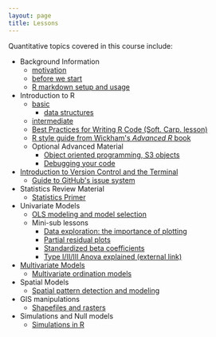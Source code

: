 ```yaml
---
layout: page
title: Lessons
---
```

Quantitative topics covered in this course include:

* Background Information
    - <a href='../motivation.html'>motivation</a>
    - <a href='./00-before-we-start.html'>before we start</a>
    - <a href='./rmarkdown_notes.html'>R markdown setup and usage</a>
* Introduction to R
    - <a href='./R_introduction.html'>basic</a> 
        - <a href='http://adv-r.had.co.nz/Data-structures.html'>data structures</a>
    - <a href='./R_intermediate.html'>intermediate</a>
    - <a href='https://swcarpentry.github.io/r-novice-inflammation/06-best-practices-R.html'>Best Practices for Writing R Code (Soft. Carp. lesson)</a>
    - <a href='http://adv-r.had.co.nz/Style.html'>R style guide from Wickham's *Advanced R* book</a>
    - Optional Advanced Material
        - <a href='http://adv-r.had.co.nz/S3.html'>Object oriented programming, S3 objects</a>
        - <a href='http://adv-r.had.co.nz/Exceptions-Debugging.html'>Debugging your code</a>
* [Introduction to Version Control and the Terminal](./git_introduction)
    - [Guide to GitHub's issue system](https://guides.github.com/features/issues/)
* Statistics Review Material
    - [Statistics Primer](./stats_primer.pdf)
* Univariate Models
    - <a href='./univariate_models.html'>OLS modeling and model selection</a>
    - Mini-sub lessons
        - <a href='./data_exploration.html'>Data exploration: the importance of plotting</a>
        - <a href='./partial_residual_plots.html'>Partial residual plots</a>
        - <a href='./standardized_beta_coefficients.html'>Standardized beta coefficients</a>
        - <a href=https://www.r-bloggers.com/2011/03/anova-%E2%80%93-type-iiiiii-ss-explained/>Type I/II/III Anova explained (external link)
* Multivariate Models
    - <a href='./multivariate_models.html'>Multivariate ordination models</a>
* Spatial Models
    - <a href='./spatial_models.html'>Spatial pattern detection and modeling</a>
* GIS manipulations
    - <a href='./shapefiles_and_rasters.html'>Shapefiles and rasters</a>
* Simulations and Null models
    - <a href='./simulations.html'>Simulations in R</a>
